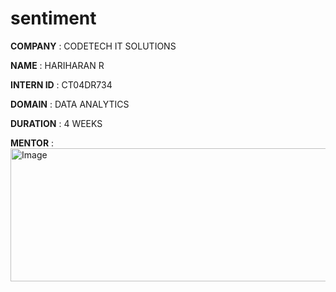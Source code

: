 # sentiment
**COMPANY** : CODETECH IT SOLUTIONS

**NAME** : HARIHARAN R

**INTERN ID** : CT04DR734

**DOMAIN** : DATA ANALYTICS

**DURATION** : 4 WEEKS

**MENTOR** : 
<img width="517" height="213" alt="Image" src="https://github.com/user-attachments/assets/27bc681a-397d-4dee-9be8-c486be50c41f" />
